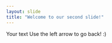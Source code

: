 ```yaml
---
layout: slide
title: "Welcome to our second slide!"
---
```

Your text
Use the left arrow to go back!
:)
